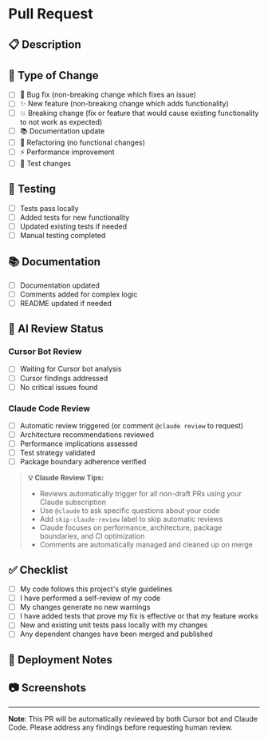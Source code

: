 # Pull Request

## 📋 Description
<!-- Describe what this PR does and why -->

## 🔄 Type of Change
- [ ] 🐛 Bug fix (non-breaking change which fixes an issue)
- [ ] ✨ New feature (non-breaking change which adds functionality)
- [ ] 💥 Breaking change (fix or feature that would cause existing functionality to not work as expected)
- [ ] 📚 Documentation update
- [ ] 🔧 Refactoring (no functional changes)
- [ ] ⚡ Performance improvement
- [ ] 🧪 Test changes

## 🧪 Testing
- [ ] Tests pass locally
- [ ] Added tests for new functionality
- [ ] Updated existing tests if needed
- [ ] Manual testing completed

## 📚 Documentation
- [ ] Documentation updated
- [ ] Comments added for complex logic
- [ ] README updated if needed

## 🤖 AI Review Status

### Cursor Bot Review
- [ ] Waiting for Cursor bot analysis
- [ ] Cursor findings addressed
- [ ] No critical issues found

### Claude Code Review
- [ ] Automatic review triggered (or comment `@claude review` to request)
- [ ] Architecture recommendations reviewed
- [ ] Performance implications assessed
- [ ] Test strategy validated
- [ ] Package boundary adherence verified

> **💡 Claude Review Tips:**
> - Reviews automatically trigger for all non-draft PRs using your Claude subscription
> - Use `@claude` to ask specific questions about your code
> - Add `skip-claude-review` label to skip automatic reviews
> - Claude focuses on performance, architecture, package boundaries, and CI optimization
> - Comments are automatically managed and cleaned up on merge

## ✅ Checklist
- [ ] My code follows this project's style guidelines
- [ ] I have performed a self-review of my code
- [ ] My changes generate no new warnings
- [ ] I have added tests that prove my fix is effective or that my feature works
- [ ] New and existing unit tests pass locally with my changes
- [ ] Any dependent changes have been merged and published

## 🚀 Deployment Notes
<!-- Any special deployment instructions or rollback procedures -->

## 📷 Screenshots
<!-- If applicable, add screenshots to help explain your changes -->

---

**Note**: This PR will be automatically reviewed by both Cursor bot and Claude Code. Please address any findings before requesting human review.
